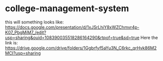 # college-management-system
this will something looks like:
https://docs.google.com/presentation/d/1xJSrLhiY8xWZChmvr4p-K07_PbgMiM7_/edit?usp=sharing&ouid=108390035518286164290&rtpof=true&sd=true
Here the link is:
https://drive.google.com/drive/folders/1Ggbrfyf5aYu3N_C6rkc_qrHvk86M2MCI?usp=sharing
